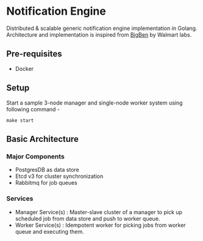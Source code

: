 # Notification Engine

Distributed & scalable generic notification engine implementation in Golang. Architecture and implementation is inspired from [BigBen](https://github.com/walmartlabs/bigben) by Walmart labs.

## Pre-requisites
- Docker

## Setup

Start a sample 3-node manager and single-node worker system using following command - 

```
make start
```

## Basic Architecture

### Major Components
- PostgresDB as data store
- Etcd v3 for cluster synchronization
- Rabbitmq for job queues

### Services
- Manager Service(s) : Master-slave cluster of a manager to pick up scheduled job from data store and push to worker queue.   
- Worker Service(s) : Idempotent worker for picking jobs from worker queue and executing them.